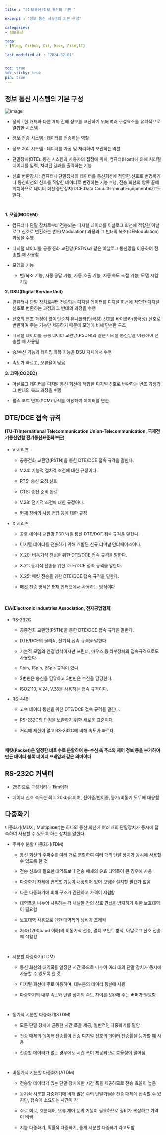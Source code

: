 ```yaml
---
title : "[정보통신]정보 통신의 기본 "

excerpt : "정보 통신 시스템의 기본 구성"

categories:
- 정보통신

tags: 
- [Blog, Github, Git, Disk, File,IC]

last_modified_at : "2024-02-01"
  

toc: true
toc_sticky: true
pin: true
---
```


## **정보 통신 시스템의 기본 구성**

![image](https://github.com/taeyoung0/taeyoung0.github.io/assets/115425415/8da2e647-393d-44a4-8c01-d91e14d40cfe)

- 정의 : 한 개체와 다른 개체 간에 정보를 교신하기 위해 여러 구성요소를 유기적으로 결합한 시스템

- 정보 전송 시스템 : 데이터를 전송하는 역할

- 정보 처리 시스템 : 데이터를 가공 및 처리하여 보관하는 역할

- 단말장치(DTE): 통신 시스템과 사용자의 접점에 위치, 컴퓨터(Host)에 의해 처리될 데이터를 입력, 처리된 결과를 출력하는 기능

- 신호 변환장치 : 컴퓨터나 단말장치의 데이터를 통신회선에 적합한 신호로 변경하거나 통신회선의 신호를 적합한 데이터로 변경하는 기능 수행, 전송 회선의 양쪽 끝에 위치하므로 데이터 회선 종단장치(DCE:Data Circuitterminal Equipment)라고도 한다.

<br/>

**1. 모뎀(MODEM)**

- 컴퓨터나 단말 장치로부터 전송되는 디지털 데이터를 아날로그 회선에 적합한 아날로그 신호로 변환하는 변조(Modulation) 과정과 그 반대의 복조(DEModulation) 과정을 수행

- 디지털 데이터를 공중 전화 교환망(PSTN)과 같은 아날로그 통신망을 이용하여 전송할 때 사용함

- 모뎀의 기능
  - 변/복조 기능, 자동 응답 기능, 자동 호출 기능, 자동 속도 조절 기능, 모뎀 시험 기능

**2. DSU(Digital Service Unit)**


- 컴퓨터나 단말 장치로부터 전송되는 디지털 데이터를 디지털 회선에 적합한 디지털 신호로 변환하는 과정과 그 반대의 과정을 수행

- 신호의 변조 과정이 없이 단순히 유니폴라(단극성) 신호를 바이폴라(양극성) 신호로 변환하여 주는 기능만 제공하기 때문에 모뎀에 비해 단순한 구조
  
- 디지털 데이터를 공중 데이터 교환망(PSDN)과 같은 디지털 통신망을 이용하여 전송할 때 사용됨

- 송/수신 기능과 타이밍 회복 기능을 DSU 자체에서 수행
 
- 속도가 빠르고, 오류율이 낮음

**3. 코덱(CODEC)**
- 아날로그 데이터를 디지털 통신 회선에 적합한 디지털 신호로 변환하는 변조 과정과 그 반대의 복조 과정을 수행

- 펄스 코드 변조(PCM) 방식을 이용하여 데이터를 변환


## DTE/DCE 접속 규격

#### **ITU-T(International Telecommunication Union-Telecommunication, 국제전기통신연합 전기통신표준화 부문)**

- V 시리즈

  - 공중전화 교환망(PSTN)을 통한 DTE/DCE 접속 규격을 말한다.

  - V.24: 기능적 절차적 조건에 대한 규정이다.

  - RTS: 송신 요청 신호

  - CTS: 송신 준비 완료

  - V.28: 전기적 조건에 대한 규정이다.

  - 현재 장비의 사용 전압 등에 대한 규정

- X 시리즈

  - 공중 데이터 교환망(PSDN)을 통한 DTE/DCE 접속 규격을 말한다.

  - 디지털 데이터를 전송하기 위해 개발된 신규 터미널 인터페이스이다.

  - X.20: 비동기식 전송을 위한 DTE/DCE 접속 규격을 말한다.

  - X.21: 동기식 전송을 위한 DTE/DCE 접속 규격을 말한다.

  - X.25: 패킷 전송을 위한 DTE/DCE 접속 규격을 말한다.

  - 패킷 전송 방식은 현재 인터넷에서 사용하는 방식이다
  
<br/>

#### **EIA(Electronic Industries Association, 전자공업협회)**

- RS-232C

  - 공중전화 교환망(PSTN)을 통한 DTE/DCE 접속 규격을 말한다.

  - DTE/DCE의 물리적, 전기적 접속 규격을 말한다.

  - 기본적 모뎀의 연결 방식이지만 프린터, 마우스 등 외부장치의 접속규격으로도 사용한다.

  - 9pin, 15pin, 25pin 규격이 있다.

  - 2번핀은 송신을 담당하고 3번핀은 수신을 담당한다.

  - ISO2110, V.24, V.28을 사용하는 접속 규격이다.

- RS-449

  - 고속 데이터 통신을 위한 DTE/DCE 접속 규격을 말한다.
  
  - RS-232C의 단점을 보완하기 위한 새로운 표준이다.
  
  - 거리에 제한이 없고  RS-232C에 비해 속도가 빠르다.

 <br/>

**패킷(Packet)은 일정한 비트 수로 분할하여 송-수신 측 주소와 제어 정보 등을 부가하여 만든 데이터 블록 데이터 프레임과 같은 의미이다**

## **RS-232C 커넥터**

- 25핀으로 구성거리는 15m이하

-  데이터 신호 속도는 최고 20kbps이며, 전이중/반이중, 동기/비동기 모두에 대응함


## **다중화기**

다중화기(MUX ; Multiplexer)는 하나의 통신 회선에 여러 개의 단말장치가 동시에 접속하여 사용할 수 있도록 하는 장치를 말한다.

- 주파수 분할 다중화기(FDM)

  - 통신 회선의 주파수를 여러 개로 분할하여 여러 대의 단말 장치가 동시에 사용할 수 있도록 한 것

  - 전송 신호에 필요한 대역폭보다 전송 매체의 유효 대역폭이 큰 경우에 사용

  - 다중화기 자체에 변복조 기능이 내장되어 있어 모뎀을 설치할 필요가 없음

  - 다른 다중화기에 비해 구조가 간단하고 가격이 저렴함

  - 대역폭을 나누어 사용하는 각 채널들 간의 상호 간섭을 방지하기 위한 보호대역이 필요함

  - 보호대역 사용으로 인한 대역폭의 낭비가 초래됨

  - 저속(1200baud 이하)의 비동기식 전송, 멀티 포인트 방식, 아날로그 신호 전송에 적합함

 <br/>

- 시분할 다중화기(TDM)

  - 통신 회선의 대역폭을 일정한 시간 폭으로 나누어 여러 대의 단말 장치가 동시에 사용할 수 있도록 한 것

  - 디지털 회선에 주로 이용하며, 대부분의 데이터 통신에 사용

  - 다중화기의 내부 속도와 단말 장치의 속도 차이를 보완해 주는 버퍼가 필요함

<br/>

- 동기식 시분할 다중화기(STDM)

  - 모든 단말 장치에 균등한 시간 폭을 제공, 일반적인 다중화기를 말함

  - 전송 매체의 데이터 전송률이 전송 디지털 신호의 데이터 전송률을 능가할 떄 사용

  - 전송할 데이터가 없는 경우에도 시간 폭이 제공되므로 효율성이 떨어짐

<br/>

- 비동기식 시분할 다중화기(ATDM)

  - 전송할 데이터가 있는 단말 장치에만 시간 폭을 제공하므로 전송 효율이 높음

  - 동기식 시분할 다중화기에 비해 많은 수의 단말기들을 전송 매체에 접속할 수 있지만, 접속에 소요되는 시간이 김

  - 주로 회로, 흐름제어, 오류 제어 등의 기능이 필요하므로 장비가 복잡하고 가격이 비쌈

  - 지능 다중화기, 확률적 다중화기, 통계 시분할 다중화기 라고도함
